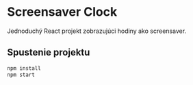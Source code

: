 # Screensaver Clock

Jednoduchý React projekt zobrazujúci hodiny ako screensaver.

## Spustenie projektu

```bash
npm install
npm start
